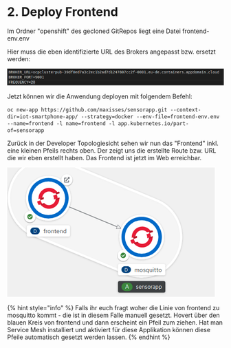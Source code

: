 # 2. Deploy Frontend

Im Ordner "openshift" des gecloned GitRepos liegt eine Datei frontend-env.env 

Hier muss die eben identifizierte URL des Brokers angepasst bzw. ersetzt werden:

![](../../../../../../.gitbook/assets/image%20%2812%29.png)

Jetzt können wir die Anwendung deployen mit folgendem Befehl:

```text
oc new-app https://github.com/maxisses/sensorapp.git --context-dir=iot-smartphone-app/ --strategy=docker --env-file=frontend-env.env --name=frontend -l name=frontend -l app.kubernetes.io/part-of=sensorapp
```

Zurück in der Developer Topologiesicht sehen wir nun das "Frontend" inkl. eine kleinen Pfeils rechts oben. Der zeigt uns die erstellte Route bzw. URL die wir eben erstellt haben. Das Frontend ist jetzt im Web erreichbar.



![](../../../../../../.gitbook/assets/image%20%2825%29.png)

{% hint style="info" %}
Falls ihr euch fragt woher die Linie von frontend zu mosquitto kommt - die ist in diesem Falle manuell gesetzt. Hovert über den blauen Kreis von frontend und dann erscheint ein Pfeil zum ziehen. Hat man Service Mesh installiert und aktiviert für diese Applikation können diese Pfeile automatisch gesetzt werden lassen.
{% endhint %}

